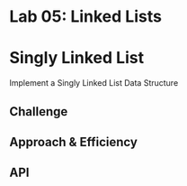 # Lab 05: Linked Lists

# Singly Linked List
Implement a Singly Linked List Data Structure

## Challenge
<!-- Description of the challenge -->

## Approach & Efficiency
<!-- What approach did you take? Why? What is the Big O space/time for this approach? -->

## API
<!-- Description of each method publicly available to your Linked List -->